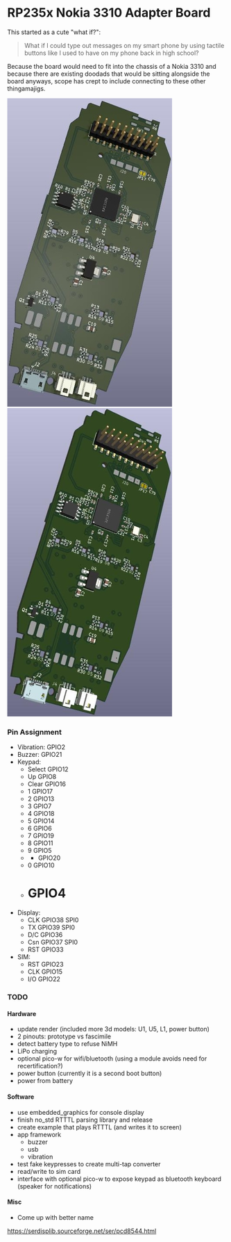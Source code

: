 # RP235x Nokia 3310 Adapter Board

This started as a cute "what if?":

> What if I could type out messages on my smart phone by using tactile buttons like I used to have on my phone back in high school?

Because the board would need to fit into the chassis of a Nokia 3310 and because there are existing doodads that would be sitting alongside the board anyways, scope has crept to include connecting to these other thingamajigs.

![3D render of front of adapter board](./front.jpg)
![3D render of back of adapter board](./back.jpg)

### Pin Assignment

- Vibration: GPIO2
- Buzzer: GPIO21
- Keypad:
    - Select GPIO12
    - Up GPIO8
	- Clear GPIO16
	- 1 GPIO17
	- 2 GPIO13
	- 3 GPIO7
	- 4 GPIO18
	- 5 GPIO14
	- 6 GPIO6
	- 7 GPIO19
	- 8 GPIO11
	- 9 GPIO5
	- * GPIO20
	- 0 GPIO10
	- # GPIO4 
- Display:
	- CLK GPIO38 SPI0
	- TX GPIO39 SPI0
	- D/C GPIO36
	- Csn GPIO37 SPI0
	- RST GPIO33
- SIM:
    - RST GPIO23
    - CLK GPIO15
    - I/O GPIO22

### TODO
#### Hardware
- update render (included more 3d models: U1, U5, L1, power button)
- 2 pinouts: prototype vs fascimile
- detect battery type to refuse NiMH
- LiPo charging
- optional pico-w for wifi/bluetooth (using a module avoids need for recertification?)
- power button (currently it is a second boot button)
- power from battery

#### Software
- use embedded_graphics for console display
- finish no_std RTTTL parsing library and release
- create example that plays RTTTL (and writes it to screen)
- app framework
    - buzzer
    - usb
    - vibration
- test fake keypresses to create multi-tap converter
- read/write to sim card
- interface with optional pico-w to expose keypad as bluetooth keyboard (speaker for notifications)

#### Misc
- Come up with better name

https://serdisplib.sourceforge.net/ser/pcd8544.html
